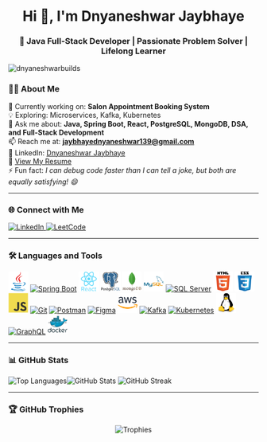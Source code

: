 <h1 align="center">Hi 👋, I'm Dnyaneshwar Jaybhaye</h1>
<h3 align="center">🚀 Java Full-Stack Developer | Passionate Problem Solver | Lifelong Learner</h3>

<p align="left">
  <img src="https://komarev.com/ghpvc/?username=dnyaneshwarbuilds&label=Profile%20views&color=0e75b6&style=flat" alt="dnyaneshwarbuilds" />
</p>



### 🧑‍💻 About Me

🔭 Currently working on: **Salon Appointment Booking System**  
💡 Exploring: Microservices, Kafka, Kubernetes  
💬 Ask me about: **Java, Spring Boot, React, PostgreSQL, MongoDB, DSA, and Full-Stack Development**  
📫 Reach me at: **jaybhayednyaneshwar139@gmail.com**  
🔗 LinkedIn: [Dnyaneshwar Jaybhaye](https://www.linkedin.com/in/dnyaneshwarjaybhaye/)  
📄 [View My Resume](https://drive.google.com/file/d/1S4PaBlv9EuHQreOu5wDrWhPg6eflmzwc/view?usp=sharing)  
⚡ Fun fact: *I can debug code faster than I can tell a joke, but both are equally satisfying! 😄*

---

### 🌐 Connect with Me

<p align="left">
  <a href="https://www.linkedin.com/in/dnyaneshwarjaybhaye/" target="_blank">
    <img src="https://raw.githubusercontent.com/rahuldkjain/github-profile-readme-generator/master/src/images/icons/Social/linked-in-alt.svg" alt="LinkedIn" height="30" width="40" />
  </a>
  <a href="https://www.leetcode.com/dnyaneshwar_codes" target="_blank">
    <img src="https://raw.githubusercontent.com/rahuldkjain/github-profile-readme-generator/master/src/images/icons/Social/leet-code.svg" alt="LeetCode" height="30" width="40" />
  </a>
</p>

---

### 🛠️ Languages and Tools

<p align="left">
  <a href="https://www.java.com" target="_blank"><img src="https://raw.githubusercontent.com/devicons/devicon/master/icons/java/java-original.svg" alt="Java" width="40" height="40"/></a>
  <a href="https://spring.io/" target="_blank"><img src="https://www.vectorlogo.zone/logos/springio/springio-icon.svg" alt="Spring Boot" width="40" height="40"/></a>
  <a href="https://reactjs.org/" target="_blank"><img src="https://raw.githubusercontent.com/devicons/devicon/master/icons/react/react-original-wordmark.svg" alt="React" width="40" height="40"/></a>
  <a href="https://www.postgresql.org/" target="_blank"><img src="https://raw.githubusercontent.com/devicons/devicon/master/icons/postgresql/postgresql-original-wordmark.svg" alt="PostgreSQL" width="40" height="40"/></a>
  <a href="https://www.mongodb.com/" target="_blank"><img src="https://raw.githubusercontent.com/devicons/devicon/master/icons/mongodb/mongodb-original-wordmark.svg" alt="MongoDB" width="40" height="40"/></a>
  <a href="https://www.mysql.com/" target="_blank"><img src="https://raw.githubusercontent.com/devicons/devicon/master/icons/mysql/mysql-original-wordmark.svg" alt="MySQL" width="40" height="40"/></a>
  <a href="https://www.microsoft.com/en-us/sql-server" target="_blank"><img src="https://www.svgrepo.com/show/303229/microsoft-sql-server-logo.svg" alt="SQL Server" width="40" height="40"/></a>
  <a href="https://developer.mozilla.org/en-US/docs/Web/HTML" target="_blank"><img src="https://raw.githubusercontent.com/devicons/devicon/master/icons/html5/html5-original-wordmark.svg" alt="HTML5" width="40" height="40"/></a>
  <a href="https://www.w3schools.com/css/" target="_blank"><img src="https://raw.githubusercontent.com/devicons/devicon/master/icons/css3/css3-original-wordmark.svg" alt="CSS3" width="40" height="40"/></a>
  <a href="https://developer.mozilla.org/en-US/docs/Web/JavaScript" target="_blank"><img src="https://raw.githubusercontent.com/devicons/devicon/master/icons/javascript/javascript-original.svg" alt="JavaScript" width="40" height="40"/></a>
  <a href="https://git-scm.com/" target="_blank"><img src="https://www.vectorlogo.zone/logos/git-scm/git-scm-icon.svg" alt="Git" width="40" height="40"/></a>
  <a href="https://postman.com" target="_blank"><img src="https://www.vectorlogo.zone/logos/getpostman/getpostman-icon.svg" alt="Postman" width="40" height="40"/></a>
  <a href="https://www.figma.com/" target="_blank"><img src="https://www.vectorlogo.zone/logos/figma/figma-icon.svg" alt="Figma" width="40" height="40"/></a>
  <a href="https://aws.amazon.com" target="_blank"><img src="https://raw.githubusercontent.com/devicons/devicon/master/icons/amazonwebservices/amazonwebservices-original-wordmark.svg" alt="AWS" width="40" height="40"/></a>
  <a href="https://kafka.apache.org/" target="_blank"><img src="https://www.vectorlogo.zone/logos/apache_kafka/apache_kafka-icon.svg" alt="Kafka" width="40" height="40"/></a>
  <a href="https://kubernetes.io" target="_blank"><img src="https://www.vectorlogo.zone/logos/kubernetes/kubernetes-icon.svg" alt="Kubernetes" width="40" height="40"/></a>
  <a href="https://www.linux.org/" target="_blank"><img src="https://raw.githubusercontent.com/devicons/devicon/master/icons/linux/linux-original.svg" alt="Linux" width="40" height="40"/></a>
  <a href="https://graphql.org" target="_blank"><img src="https://www.vectorlogo.zone/logos/graphql/graphql-icon.svg" alt="GraphQL" width="40" height="40"/></a>
  <a href="https://www.docker.com/" target="_blank"><img src="https://raw.githubusercontent.com/devicons/devicon/master/icons/docker/docker-original-wordmark.svg" alt="Docker" width="40" height="40"/></a>
</p>

---


### 📊 GitHub Stats

<p >
  <img  align="left" src="https://github-readme-stats.vercel.app/api/top-langs?username=dnyaneshwarbuilds&show_icons=true&locale=en&layout=compact" alt="Top Languages" />
  <img src="https://github-readme-stats.vercel.app/api?username=dnyaneshwarbuilds&show_icons=true&locale=en" alt="GitHub Stats" />
  <img src="https://github-readme-streak-stats.herokuapp.com/?user=dnyaneshwarbuilds" alt="GitHub Streak" />
  </p>



---

### 🏆 GitHub Trophies

<p align="center">
  <img src="https://github-profile-trophy.vercel.app/?username=dnyaneshwarbuilds&theme=flat&column=8" alt="Trophies" />
</p>
